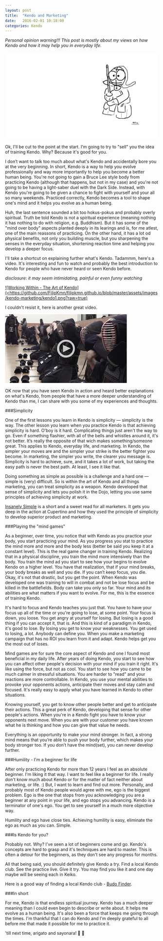 ```yaml
---
layout: post
title:  "Kendo and Marketing"
date:   2016-02-01 10:18:00
categories: Kendo
---
```


*Personal opinion warning!!! This post is mostly about my views on how Kendo and how it may help you in everyday life.*

![Kendoka of Fiko](https://github.com/FilipKmn/filipkmn.github.io/blob/master/assets/images/kendo-marketing/kendo.png?raw=true)

Ok, I'll be cut to the point at the start. I'm going to try to "sell" you the idea of training Kendo. Why? Because it's good for you.

I don’t want to talk too much about what's Kendo and accidentally bore you at the very beginning. In short, Kendo is a way to help you evolve professionally and way more importantly to help you become a better human being. You're not going to gain a Bruce Lee style body from practicing Kendo (although that happens, but not in my case) and you're not going to be having a light-saber duel with the Dark Side. Instead, with Kendo you're going to be given a chance to fight with yourself and your all so many weekends. Practiced correctly, Kendo becomes a tool to shape one's mind and it helps you evolve as a human being.

Huh, the last sentence sounded a bit too hokus-pokus and probably overly spiritual. Truth be told Kendo is not a spiritual experience (meaning nothing it has nothing to do with religion, e.g. Buddhism). But it has some of the "mind over body" aspects planted deeply in its learings and is, for me atlest, one of the main reassons of practicing. On the other hand, it has a lot od physical benefits, not only you building muscle, but you sharpening the senses in the everyday situation, shortening reaction time and helping you develop a deeper focus.

I'll take a shortcut on explaining further what's Kendo. Tadammm, here's a video. It's interesting and fun to watch and probably the best introduction to Kendo for people who have never heard or seen Kendo before.

*disclosure: it may seem intimidating, painful or even funny watching*

[![Working Within - The Art of Kendo](<https://github.com/FilipKmn/filipkmn.github.io/blob/master/assets/images/kendo-marketing/kendo1.png?raw=true)](https://youtu.be/4DvmVFd5Jb8)

I couldn't resist it, here is another great video.

[![Warriors of Budo - Kendo](https://github.com/FilipKmn/filipkmn.github.io/blob/master/assets/images/kendo-marketing/kendo2.png?raw=true)](https://youtu.be/ueD5jaJQBiQ)

OK now that you have seen Kendo in action and heard better explanations on what's Kendo, from people that have a more deeper understanding of Kendo than me, I can share with you some of my experiences and thoughts.

###Simplicity

One of the first lessons you learn in Kendo is simplicity — simplicity is the way. The other lesson you learn when you practice Kendo is that achieving simplicity is hard. O'boy is it hard. Complicating things just aren't the way to go. Even if something flashier, with all of the bells and whistles around it, it's not better. It’s really the opposite of that wich makes something/someone great. This applies to Kendo, everyday life, and marketing. In Kendo, the simpler your moves are and the simpler your strike is the better fighter you become. In marketing, the simpler you write, the clearer you message is. Simplicity is hard to achieve, sure, and it takes a lot of work, but taking the easy path is never the best path. At least, I see it like that.

Doing something as simple as possible is a challenge and a hard one — simple is (very) difficult. So is within the art of Kendo and all things marketing, you can treat simplicity as a weapon. Kendo developed that sense of simplicity and lets you polish it in the Dojo, letting you use same principles of achieving simplicity at work.

[Insanely Simple](http://www.amazon.co.uk/Insanely-Simple-Obsession-Drives-Success/dp/067092119X) is a short and a sweet read for all marketers. It gets you deep in the action at Cupertino and how they used the principle of simplicity to develop superior product and marketing.

###Playing the "mind games"

As a beginner, over time, you notice that with Kendo as you practice your body, you start practicing your mind. As you progress you stat to practice the mind more and more and the body less (better be said you keep it at a constant level). This is the real game changer in training Kendo. Realizing that in a physical discipline, you train the mind more intensively than the body. You train the mind ad you start to see how your begins to evolve Kendo on a higher level. You have that realization, that if your mind breaks, your body breaks as well and you die. If you can’t keep focus, you die. Okay, it's not that drastic, but you get the point. When Kendo was developed one was training to will in combat and not be lose focus and be killed in the battlefields. Body can take you only so far. Your mind and its abilities are what matters if you want to evolve. For me, this is the essence of training Kendo.

It's hard to focus and Kendo teaches you just that. You have to have your focus up all of the time or you're going to lose, at some point. Your focus is down, you loose. You get angry at yourself for losing. But losing is a good thing if you can accept it, that is. And this is kind of a paradigm in Kendo, it's good to lose. By losing you get to know your weaknesses. You get used to losing, a lot. Anybody can define you. When you make a marketing campaign that has no ROI you learn from it and adapt. Kendo helps get you the most out of loses.

Mind games are for sure the core aspect of Kendo and one I found most beneficial in my daily life. After years of doing Kendo, you start to see how you can affect other people's decision with your mind if you train it right. It's like using the force, but not as cool. You start to see how you came to be much calmer in stressful situations. You are harder to "read" and your reactions are more controllable. In Kendo, you use your mental abilities to provoke your opponents actions, anticipate their moves and stay calm and focused. It's really easy to apply what you have learned in Kendo to other situations.

Knowing yourself, you get to know other people better and get to anticipate their actions. This a great perk of Kendo, developing that sense for other people's actions. When you're in a Kendo fight you have to know your opponents next move. When you are with your customer you have known what he is thinking and how you can give that value he needs.

Everything is an opportunity to make your mind stronger. In fact, a strong mind means that you’re able to push your body further, which makes your body stronger too. If you don’t have the mind(set), you can never develop further.

###Humility - I'm a beginner for life

After only practicing Kendo for more than 12 years I feel as an absolute beginner. I'm liking it that way. I want to feel like a beginner for life. I really don't know much about Kendo or for the matter of fact neither about marketing, or life. :) But, I want to learn and find out more. Personally, and probably most of Kendo people would agree with me, ego is the biggest problem. Ego is the one that stops from you acknowledging you are a beginner at any point in your life, and ego stops you advancing. Kendo is a terminator of one's ego. You get to see yourself in a much more objective way.

Humility and ego have close ties. Achieving humility is easy, eliminate the ego as much as you can. Simple.

###Is Kendo for you?

Probably not. Why? I've seen a lot of beginners come and go. Kendo's concepts are hard to grasp and it's techniques are hard to master. This is often a detour for the beginners, as they don't see any progress for months.

All that being said, you should definitely give Kendo a try. Find a local Kendo club. See the practice live. Give it try. You may find you like it and one day maybe will be seeing each in Keiko.

Here is a good way of finding a local Kendo club - [Budo Finder](https://budofinder.com/events/kendo-event/?etype=upcoming).

###In short  

For me, Kendo is that endless spiritual journey. Kendo has a much deeper meaning than I could even begin to describe or write about. It helps me evolve as a human being. It's also been a force that keeps me going through the times. I'm thankful that I can do Kendo and I'm deeply grateful to all before me that made it possible for me to practice it.


'till next time,
arigato and sayonara! 🎌 🌊

